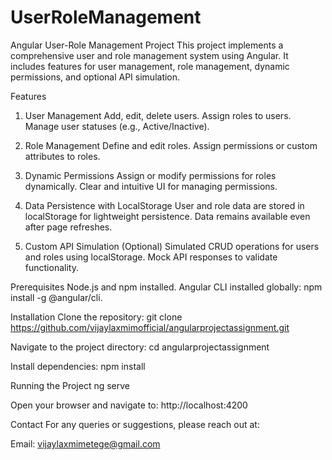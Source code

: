 # UserRoleManagement

Angular User-Role Management Project
This project implements a comprehensive user and role management system using Angular. It includes features for user management, role management, dynamic permissions, and optional API simulation.

Features
1. User Management
Add, edit, delete users.
Assign roles to users.
Manage user statuses (e.g., Active/Inactive).

2. Role Management
Define and edit roles.
Assign permissions or custom attributes to roles.

3. Dynamic Permissions
Assign or modify permissions for roles dynamically.
Clear and intuitive UI for managing permissions.

4. Data Persistence with LocalStorage
User and role data are stored in localStorage for lightweight persistence.
Data remains available even after page refreshes.

5. Custom API Simulation (Optional)
Simulated CRUD operations for users and roles using localStorage.
Mock API responses to validate functionality.


Prerequisites
Node.js and npm installed.
Angular CLI installed globally: npm install -g @angular/cli.

Installation
Clone the repository:
git clone https://github.com/vijaylaxmimofficial/angularprojectassignment.git

Navigate to the project directory:
cd angularprojectassignment

Install dependencies:
npm install

Running the Project
ng serve

Open your browser and navigate to:
http://localhost:4200


Contact
For any queries or suggestions, please reach out at:

Email: vijaylaxmimetege@gmail.com
